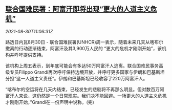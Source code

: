 <!--1630346563000-->
[联合国难民署：阿富汗即将出现“更大的人道主义危机”](https://cn.reuters.com/article/un-refugee-afg-0830-idCNKBS2FV0SD)
------

<div><i>2021-08-30T11:06:31Z</i></div><p>路透日内瓦8月30日 - 联合国难民署(UNHCR)周一表示，随着未来几天从喀布尔撤离的行动逐渐结束，阿富汗及其3,900万人民的 “更大的危机才刚刚开始”，该机构并呼吁提供支持。</p><p>该机构上周五表示，到年底可能会有多达50万阿富汗人逃离。联合国难民事务高级专员Filippo Grandi再次呼吁保持边境开放，并呼吁更多国家与伊朗和巴基斯坦分担“这一人道主义责任”。伊朗和巴基斯坦已经收容了220万阿富汗人。</p><p>“喀布尔的空运将在几天内结束，已经发生的悲剧将不再那么明显。但对数百万阿富汗人来说，这仍然是一个日常现实。我们决不能回避。一场更大的人道主义危机才刚刚开始，”Grandi在一份声明中说称。(完)</p>
